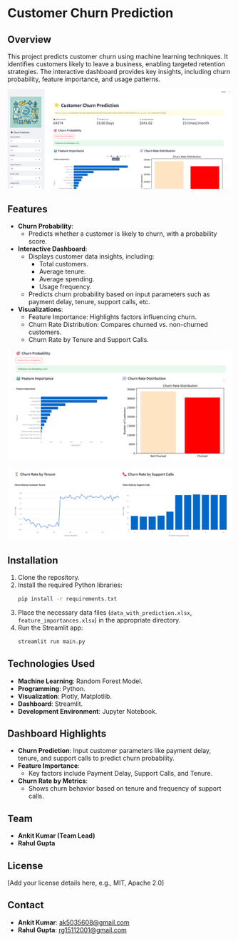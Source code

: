 # Customer Churn Prediction

## Overview
This project predicts customer churn using machine learning techniques. It identifies customers likely to leave a business, enabling targeted retention strategies. The interactive dashboard provides key insights, including churn probability, feature importance, and usage patterns.

![Dashboard Overview](./1.png)

## Features
- **Churn Probability**:
  - Predicts whether a customer is likely to churn, with a probability score.
- **Interactive Dashboard**:
  - Displays customer data insights, including:
    - Total customers.
    - Average tenure.
    - Average spending.
    - Usage frequency.
  - Predicts churn probability based on input parameters such as payment delay, tenure, support calls, etc.
- **Visualizations**:
  - Feature Importance: Highlights factors influencing churn.
  - Churn Rate Distribution: Compares churned vs. non-churned customers.
  - Churn Rate by Tenure and Support Calls.

![Feature Importance and Churn Rate Distribution](./2.png)

![Churn Rate by Metrics](./3.png)

## Installation
1. Clone the repository.
2. Install the required Python libraries:
   ```bash
   pip install -r requirements.txt
   ```
3. Place the necessary data files (`data_with_prediction.xlsx`, `feature_importances.xlsx`) in the appropriate directory.
4. Run the Streamlit app:
   ```bash
   streamlit run main.py
   ```

## Technologies Used
- **Machine Learning**: Random Forest Model.
- **Programming**: Python.
- **Visualization**: Plotly, Matplotlib.
- **Dashboard**: Streamlit.
- **Development Environment**: Jupyter Notebook.

## Dashboard Highlights
- **Churn Prediction**: Input customer parameters like payment delay, tenure, and support calls to predict churn probability.
- **Feature Importance**:
  - Key factors include Payment Delay, Support Calls, and Tenure.
- **Churn Rate by Metrics**:
  - Shows churn behavior based on tenure and frequency of support calls.

## Team
- **Ankit Kumar (Team Lead)**
- **Rahul Gupta**

## License
[Add your license details here, e.g., MIT, Apache 2.0]

## Contact
- **Ankit Kumar**: ak5035608@gmail.com
- **Rahul Gupta**: rg15112001@gmail.com
